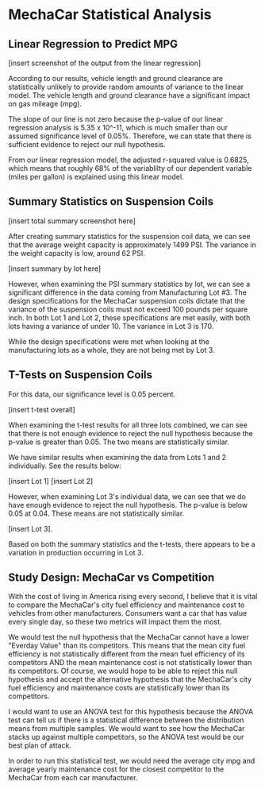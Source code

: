 # MechaCar Statistical Analysis

## Linear Regression to Predict MPG

[insert screenshot of the output from the linear regression]

According to our results, vehicle length and ground clearance are statistically unlikely to provide random amounts of variance to the linear model. 
The vehicle length and ground clearance have a significant impact on gas mileage (mpg). 

The slope of our line is not zero because the p-value of our linear regression analysis is 5.35 x 10^-11, which is much smaller than our assumed significance level of 0.05%. Therefore, we can state that there is sufficient evidence to reject our null hypothesis.

From our linear regression model, the adjusted r-squared value is 0.6825, which means that roughly 68% of the variablilty of our dependent variable (miles per gallon) is explained using this linear model.

## Summary Statistics on Suspension Coils

[insert total summary screenshot here]

After creating summary statistics for the suspension coil data, we can see that the average weight capacity is approximately 1499 PSI. 
The variance in the weight capacity is low, around 62 PSI.

[insert summary by lot here]

However, when examining the PSI summary statistics by lot, we can see a significant difference in the data coming from Manufacturing Lot #3. 
The design specifications for the MechaCar suspension coils dictate that the variance of the suspension coils must not exceed 100 pounds per square inch. 
In both Lot 1 and Lot 2, these specifications are met easily, with both lots having a variance of under 10. The variance in Lot 3 is 170. 

While the design specifications were met when looking at the manufacturing lots as a whole, they are not being met by Lot 3. 

## T-Tests on Suspension Coils
For this data, our significance level is 0.05 percent.

[insert t-test overall]

When examining the t-test results for all three lots combined, we can see that there is not enough evidence to reject the null hypothesis because the p-value is greater than 0.05. The two means are statistically similar. 

We have similar results when examining the data from Lots 1 and 2 individually. See the results below: 

[insert Lot 1]
[insert Lot 2]

However, when examining Lot 3's individual data, we can see that we do have enough evidence to reject the null hypothesis. The p-value is below 0.05 at 0.04. These means are not statistically similar. 

[insert Lot 3].

Based on both the summary statistics and the t-tests, there appears to be a variation in production occurring in Lot 3.

## Study Design: MechaCar vs Competition 
With the cost of living in America rising every second, I believe that it is vital to compare the MechaCar's city fuel efficiency and maintenance cost to vehicles from other manufacturers. Consumers want a car that has value every single day, so these two metrics will impact them the most. 

We would test the null hypothesis that the MechaCar cannot have a lower "Everday Value" than its competitors. This means that the mean city fuel efficiency is not statistically different from the mean fuel efficiency of its competitors AND the mean maintenance cost is not statistically lower than its competitors.
Of course, we would hope to be able to reject this null hypothesis and accept the alternative hypothesis that the MechaCar's city fuel efficiency and maintenance costs are statistically lower than its competitors. 

I would want to use an ANOVA test for this hypothesis because the ANOVA test can tell us if there is a statistical difference between the distribution means from multiple samples. We would want to see how the MechaCar stacks up against multiple competitors, so the ANOVA test would be our best plan of attack. 

In order to run this statistical test, we would need the average city mpg and average yearly maintenance cost for the closest competitor to the MechaCar from each car manufacturer.
